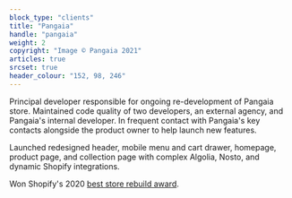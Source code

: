 ```yaml
---
block_type: "clients"
title: "Pangaia"
handle: "pangaia"
weight: 2
copyright: "Image © Pangaia 2021"
articles: true
srcset: true
header_colour: "152, 98, 246"
---
```


Principal developer responsible for ongoing re-development of Pangaia store. Maintained code quality of two developers, an external agency, and Pangaia's internal developer. In frequent contact with Pangaia's key contacts alongside the product owner to help launch new features.

Launched redesigned header, mobile menu and cart drawer, homepage, product page, and collection page with complex Algolia, Nosto, and dynamic Shopify integrations.

Won Shopify's 2020 [best store rebuild award](https://www.shopify.co.uk/partners/blog/shopify-commerce-awards-2020-winners#store-rebuild).

